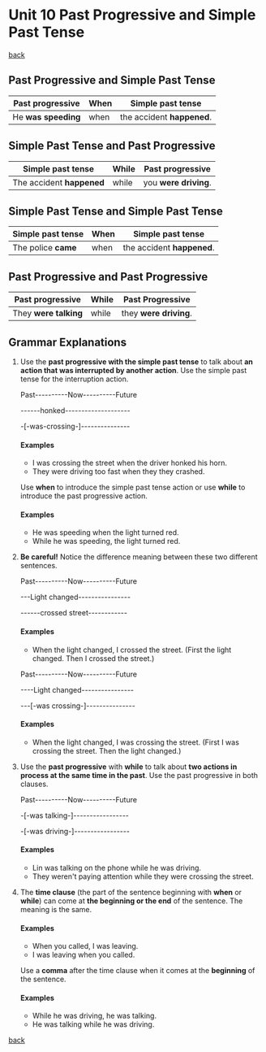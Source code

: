 # Unit 10 Past Progressive and Simple Past Tense

[back](../README.md)

## Past Progressive and Simple Past Tense

| Past progressive    | When | Simple past tense          |
| ------------------- | ---- | -------------------------- |
| He **was speeding** | when | the accident **happened**. |

## Simple Past Tense and Past Progressive

| Simple past tense         | While | Past progressive      |
| ------------------------- | ----- | --------------------- |
| The accident **happened** | while | you **were driving**. |

## Simple Past Tense and Simple Past Tense

| Simple past tense   | When | Simple past tense          |
| ------------------- | ---- | -------------------------- |
| The police **came** | when | the accident **happened**. |

## Past Progressive and Past Progressive

| Past progressive      | While | Past Progressive       |
| --------------------- | ----- | ---------------------- |
| They **were talking** | while | they **were driving**. |

## Grammar Explanations

1. Use the **past progressive with the simple past tense** to talk about **an action that was interrupted by another action**. Use the simple past tense for the interruption action.

   Past----------Now----------Future

   ------honked--------------------

   -[-was-crossing-]---------------

   #### Examples

   - I was crossing the street when the driver honked his horn.
   - They were driving too fast when they they crashed.

   Use **when** to introduce the simple past tense action or use **while** to introduce the past progressive action.

   #### Examples

   - He was speeding when the light turned red.
   - While he was speeding, the light turned red.

2. **Be careful!** Notice the difference meaning between these two different sentences.

   Past----------Now----------Future

   ---Light changed----------------

   ------crossed street------------

   #### Examples

   - When the light changed, I crossed the street. (First the light changed. Then I crossed the street.)

   Past----------Now----------Future

   ----Light changed----------------

   ---[-was crossing-]---------------

   #### Examples

   - When the light changed, I was crossing the street. (First I was crossing the street. Then the light changed.)

3. Use the **past progressive** with **while** to talk about **two actions in process at the same time in the past**. Use the past progressive in both clauses.

   Past----------Now----------Future

   -[-was talking-]-----------------

   -[-was driving-]-----------------

   #### Examples

   - Lin was talking on the phone while he was driving.
   - They weren't paying attention while they were crossing the street.

4. The **time clause** (the part of the sentence beginning with **when** or **while**) can come at **the beginning or the end** of the sentence. The meaning is the same.

   #### Examples

   - When you called, I was leaving.
   - I was leaving when you called.

   Use a **comma** after the time clause when it comes at the **beginning** of the sentence.

   #### Examples

   - While he was driving, he was talking.
   - He was talking while he was driving.

[back](../README.md)
